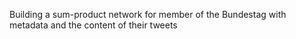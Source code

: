 Building a sum-product network for member of the Bundestag with metadata and the content of their tweets
